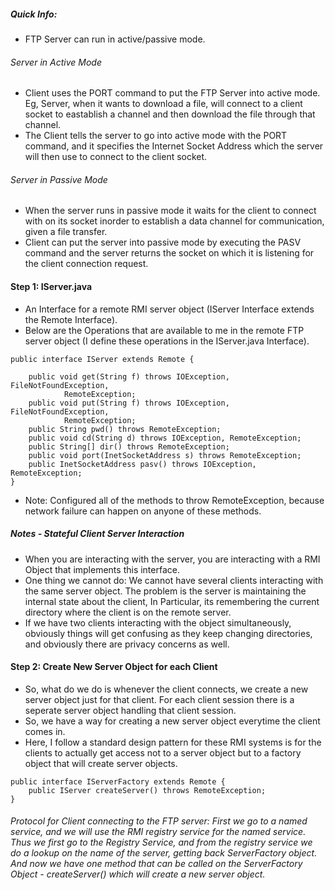 ##### Quick Info: 
* FTP Server can run in active/passive mode.
###### Server in Active Mode
* Client uses the PORT command to put the FTP Server into active mode. Eg, Server, when it wants to download a file, will connect to a client socket to eastablish a channel and then download the file through that channel. 
* The Client tells the server to go into active mode with the PORT command, and it specifies the Internet Socket Address which the server will then use to connect to the client socket. 
###### Server in Passive Mode
* When the server runs in passive mode it waits for the client to connect with on its socket inorder to establish a data channel for communication, given a file transfer.
* Client can put the server into passive mode by executing the PASV command and the server returns the socket on which it is listening for the client connection request. 


#### Step 1: IServer.java
* An Interface for a remote RMI server object (IServer Interface extends the Remote Interface). 
* Below are the Operations that are available to me in the remote FTP server object (I define these operations in the IServer.java Interface).
```
public interface IServer extends Remote {
	
	public void get(String f) throws IOException, FileNotFoundException,
			RemoteException;
	public void put(String f) throws IOException, FileNotFoundException,
			RemoteException;
	public String pwd() throws RemoteException; 
	public void cd(String d) throws IOException, RemoteException;
	public String[] dir() throws RemoteException; 
	public void port(InetSocketAddress s) throws RemoteException;
	public InetSocketAddress pasv() throws IOException, RemoteException;
}
```
* Note: Configured all of the methods to throw RemoteException, because network failure can happen on anyone of these methods. 

##### Notes - Stateful Client Server Interaction 
* When you are interacting with the server, you are interacting with a RMI Object that implements this interface.
* One thing we cannot do: We cannot have several clients interacting with the same server object. The problem is the server is maintaining the internal state about the client, In Particular, its remembering the current directory where the client is on the remote server. 
* If we have two clients interacting with the object simultaneously, obviously things will get confusing as they keep changing directories, and obviously there are privacy concerns as well.

#### Step 2: Create New Server Object for each Client
* So, what do we do is whenever the client connects, we create a new server object just for that client. For each client session there is a seperate server object handling that client session. 
* So, we have a way for creating a new server object everytime the client comes in. 
* Here, I follow a standard design pattern for these RMI systems is for the clients to actually get access not to a server object but to a factory object that will create server objects. 
```
public interface IServerFactory extends Remote {
	public IServer createServer() throws RemoteException;
}

```
###### Protocol for Client connecting to the FTP server: First we go to a named service, and we will use the RMI registry service for the named service. Thus we first go to the Registry Service, and from the registry service we do a lookup on the name of the server, getting back ServerFactory object. And now we have one method that can be called on the ServerFactory Object - createServer() which will create a new server object. 
